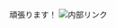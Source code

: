 頑張ります！
![内部リンク](https://3.bp.blogspot.com/-qh7ernJV170/Wc8ffhntINI/AAAAAAABHGM/uBa3nWb9KC4rnovheHwATOCAigdj2pi0wCLcBGAs/s800/figure_fighting_pose.png)
